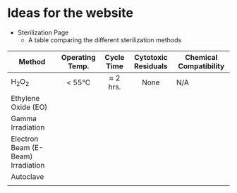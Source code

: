 # Ideas for the website
* Sterilization Page
    * A table comparing the different sterilization methods

| Method | Operating Temp. | Cycle Time | Cytotoxic Residuals | Chemical Compatibility |
| -- | :--: | :--: | :--: | -- |
| H<sub>2</sub>O<sub>2</sub> | < 55°C | ≈ 2 hrs. | None | N/A |
| Ethylene Oxide (EO) |  |  |  |  |
| Gamma Irradiation |  |  |  |  |
| Electron Beam (E-Beam) Irradiation |  |  |  |  |
| Autoclave |  |  |  |  |
|  |  |  |  |  |

